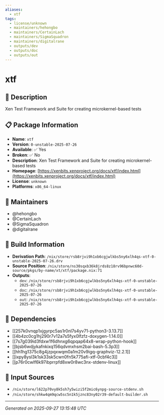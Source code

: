```yaml
---
aliases:
  - xtf
tags:
  - license/unknown
  - maintainers/hehongbo
  - maintainers/CertainLach
  - maintainers/SigmaSquadron
  - maintainers/digitalrane
  - outputs/dev
  - outputs/doc
  - outputs/out
---
```


# xtf

## 📝 Description

Xen Test Framework and Suite for creating microkernel-based tests

## 📋 Package Information

- **Name**: `xtf`
- **Version**: `0-unstable-2025-07-26`
- **Available**: ✅ Yes
- **Broken**: ✅ No
- **Description**: Xen Test Framework and Suite for creating microkernel-based tests
- **Homepage**: [https://xenbits.xenproject.org/docs/xtf/index.html](https://xenbits.xenproject.org/docs/xtf/index.html)
- **License**: `unknown`
- **Platforms**: `x86_64-linux`
## 👥 Maintainers

- @hehongbo
- @CertainLach
- @SigmaSquadron
- @digitalrane


## 🔧 Build Information

- **Derivation Path**: `/nix/store/rsb8rjvi9h1xb6cgjwlkbs5ny6xlh4qs-xtf-0-unstable-2025-07-26.drv`
- **Source Position**: `/nix/store/ns30sqxb36k8jrds8z18rv96bpnwc60d-source/pkgs/by-name/xt/xtf/package.nix:71`
- **Outputs**:
  - `dev`:  `/nix/store/rsb8rjvi9h1xb6cgjwlkbs5ny6xlh4qs-xtf-0-unstable-2025-07-26`
  - `doc`:  `/nix/store/rsb8rjvi9h1xb6cgjwlkbs5ny6xlh4qs-xtf-0-unstable-2025-07-26`
  - `out`:  `/nix/store/rsb8rjvi9h1xb6cgjwlkbs5ny6xlh4qs-xtf-0-unstable-2025-07-26`

## 🔗 Dependencies

- [[257k0vnqp1xjgyrpc5as1r0nl7s4yv71-python3-3.13.7]]
- [[4b4zc0cg1hj290r7v12a7s5fyx0lfzfz-doxygen-1.14.0]]
- [[7s7g039id3fdxw1f6dhnxg6qpqap64x8-wrap-python-hook]]
- [[bjsb6wdjykafnkixq156qdvmxhsm2bai-bash-5.3p3]]
- [[hh1hg1375c8g4jzpqxwqm0a1m20v9igq-graphviz-12.2.1]]
- [[ixpy8ysl3k1sk33sk5cwn0fn5k775afi-xtf-0cbf4c3]]
- [[p76r0cwlf6k97ibprrpfd8xw0r8wc3nx-stdenv-linux]]

## 📁 Input Sources

- `/nix/store/l622p70vy8k5sh7y5wizi5f2mic6ynpg-source-stdenv.sh`
- `/nix/store/shkw4qm9qcw5sc5n1k5jznc83ny02r39-default-builder.sh`

---
*Generated on 2025-09-27 13:15:48 UTC*
